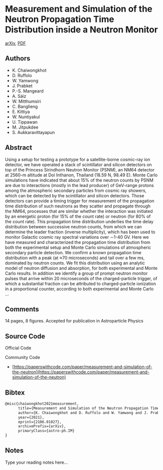 
# Measurement and Simulation of the Neutron Propagation Time Distribution inside a Neutron Monitor

[arXiv](https://arxiv.org/abs/2106.01027), [PDF](https://arxiv.org/pdf/2106.01027.pdf)

## Authors

- K. Chaiwongkhot
- D. Ruffolo
- W. Yamwong
- J. Prabket
- P.-S. Mangeard
- A. Sáiz
- W. Mitthumsiri
- C. Banglieng
- E. Kittiya
- W. Nuntiyakul
- U. Tippawan
- M. Jitpukdee
- S. Aukkaravittayapun

## Abstract

Using a setup for testing a prototype for a satellite-borne cosmic-ray ion detector, we have operated a stack of scintillator and silicon detectors on top of the Princess Sirindhorn Neutron Monitor (PSNM), an NM64 detector at 2560-m altitude at Doi Inthanon, Thailand (18.59 N, 98.49 E). Monte Carlo simulations have indicated that about 15% of the neutron counts by PSNM are due to interactions (mostly in the lead producer) of GeV-range protons among the atmospheric secondary particles from cosmic ray showers, which can be detected by the scintillator and silicon detectors. Those detectors can provide a timing trigger for measurement of the propagation time distribution of such neutrons as they scatter and propagate through the NM64, processes that are similar whether the interaction was initiated by an energetic proton (for 15% of the count rate) or neutron (for 80% of the count rate). This propagation time distribution underlies the time delay distribution between successive neutron counts, from which we can determine the leader fraction (inverse multiplicity), which has been used to monitor Galactic cosmic ray spectral variations over $\sim$1-40 GV. Here we have measured and characterized the propagation time distribution from both the experimental setup and Monte Carlo simulations of atmospheric secondary particle detection. We confirm a known propagation time distribution with a peak (at $\approx$70 microseconds) and tail over a few ms, dominated by neutron counts. We fit this distribution using an analytic model of neutron diffusion and absorption, for both experimental and Monte Carlo results. In addition we identify a group of prompt neutron monitor pulses that arrive within 20 microseconds of the charged-particle trigger, of which a substantial fraction can be attributed to charged-particle ionization in a proportional counter, according to both experimental and Monte Carlo ...

## Comments

14 pages, 8 figures. Accepted for publication in Astroparticle Physics

## Source Code

Official Code



Community Code

- [https://paperswithcode.com/paper/measurement-and-simulation-of-the-neutron](https://paperswithcode.com/paper/measurement-and-simulation-of-the-neutron)

## Bibtex

```tex
@misc{chaiwongkhot2021measurement,
      title={Measurement and Simulation of the Neutron Propagation Time Distribution inside a Neutron Monitor}, 
      author={K. Chaiwongkhot and D. Ruffolo and W. Yamwong and J. Prabket and P. -S. Mangeard and A. Sáiz and W. Mitthumsiri and C. Banglieng and E. Kittiya and W. Nuntiyakul and U. Tippawan and M. Jitpukdee and S. Aukkaravittayapun},
      year={2021},
      eprint={2106.01027},
      archivePrefix={arXiv},
      primaryClass={astro-ph.IM}
}
```

## Notes

Type your reading notes here...

